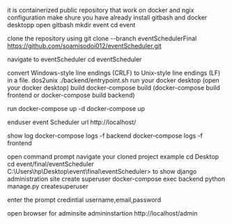 it is containerized public repository that work on docker and ngix configuration
make shure you have already install gitbash and docker desktopp
open gitbash
mkdir event cd event

clone the repository using
git clone --branch eventSchedulerFinal https://github.com/soamisodoi012/eventScheduler.git

navigate to eventScheduler
cd eventScheduler

convert Windows-style line endings (CRLF) to Unix-style line endings (LF) in a file.
  dos2unix ./backend/entrypoint.sh
run your docker desktop (open your docker desktop)
build
docker-compose build (docker-compose build frontend or docker-compose build backend)

run
docker-compose up -d docker-compose up

enduser event Scheduler url
http://localhost/

show log
docker-compose logs -f backend docker-compose logs -f frontend

open command prompt
navigate your cloned project example
 cd Desktop
cd event/final/eventScheduler
C:\Users\hp\Desktop\event\final\eventScheduler>
to show django administration site create superuser
docker-compose exec backend python manage.py createsuperuser

enter the prompt credintial
username,email,password

open browser for adminsite admininstartion
http://localhost/admin